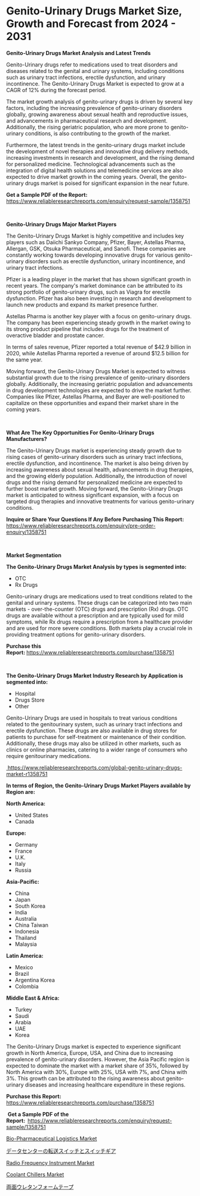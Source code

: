 <p><h1>Genito-Urinary Drugs Market Size, Growth and Forecast from 2024 - 2031</h1></p><p><strong>Genito-Urinary Drugs Market Analysis and Latest Trends</strong></p>
<p><p>Genito-Urinary drugs refer to medications used to treat disorders and diseases related to the genital and urinary systems, including conditions such as urinary tract infections, erectile dysfunction, and urinary incontinence. The Genito-Urinary Drugs Market is expected to grow at a CAGR of 12% during the forecast period.</p><p>The market growth analysis of genito-urinary drugs is driven by several key factors, including the increasing prevalence of genito-urinary disorders globally, growing awareness about sexual health and reproductive issues, and advancements in pharmaceutical research and development. Additionally, the rising geriatric population, who are more prone to genito-urinary conditions, is also contributing to the growth of the market.</p><p>Furthermore, the latest trends in the genito-urinary drugs market include the development of novel therapies and innovative drug delivery methods, increasing investments in research and development, and the rising demand for personalized medicine. Technological advancements such as the integration of digital health solutions and telemedicine services are also expected to drive market growth in the coming years. Overall, the genito-urinary drugs market is poised for significant expansion in the near future.</p></p>
<p><strong>Get a Sample PDF of the Report:&nbsp;</strong> <a href="https://www.reliableresearchreports.com/enquiry/request-sample/1358751">https://www.reliableresearchreports.com/enquiry/request-sample/1358751</a></p>
<p>&nbsp;</p>
<p><strong>Genito-Urinary Drugs Major Market Players</strong></p>
<p><p>The Genito-Urinary Drugs Market is highly competitive and includes key players such as Daiichi Sankyo Company, Pfizer, Bayer, Astellas Pharma, Allergan, GSK, Otsuka Pharmaceutical, and Sanofi. These companies are constantly working towards developing innovative drugs for various genito-urinary disorders such as erectile dysfunction, urinary incontinence, and urinary tract infections.</p><p>Pfizer is a leading player in the market that has shown significant growth in recent years. The company's market dominance can be attributed to its strong portfolio of genito-urinary drugs, such as Viagra for erectile dysfunction. Pfizer has also been investing in research and development to launch new products and expand its market presence further.</p><p>Astellas Pharma is another key player with a focus on genito-urinary drugs. The company has been experiencing steady growth in the market owing to its strong product pipeline that includes drugs for the treatment of overactive bladder and prostate cancer.</p><p>In terms of sales revenue, Pfizer reported a total revenue of $42.9 billion in 2020, while Astellas Pharma reported a revenue of around $12.5 billion for the same year.</p><p>Moving forward, the Genito-Urinary Drugs Market is expected to witness substantial growth due to the rising prevalence of genito-urinary disorders globally. Additionally, the increasing geriatric population and advancements in drug development technologies are expected to drive the market further. Companies like Pfizer, Astellas Pharma, and Bayer are well-positioned to capitalize on these opportunities and expand their market share in the coming years.</p></p>
<p>&nbsp;</p>
<p><strong>What Are The Key Opportunities For Genito-Urinary Drugs Manufacturers?</strong></p>
<p><p>The Genito-Urinary Drugs market is experiencing steady growth due to rising cases of genito-urinary disorders such as urinary tract infections, erectile dysfunction, and incontinence. The market is also being driven by increasing awareness about sexual health, advancements in drug therapies, and the growing elderly population. Additionally, the introduction of novel drugs and the rising demand for personalized medicine are expected to further boost market growth. Moving forward, the Genito-Urinary Drugs market is anticipated to witness significant expansion, with a focus on targeted drug therapies and innovative treatments for various genito-urinary conditions.</p></p>
<p><strong>Inquire or Share Your Questions If Any Before Purchasing This Report:</strong> <a href="https://www.reliableresearchreports.com/enquiry/pre-order-enquiry/1358751">https://www.reliableresearchreports.com/enquiry/pre-order-enquiry/1358751</a></p>
<p>&nbsp;</p>
<p><strong>Market Segmentation</strong></p>
<p><strong>The Genito-Urinary Drugs Market Analysis by types is segmented into:</strong></p>
<p><ul><li>OTC</li><li>Rx Drugs</li></ul></p>
<p><p>Genito-urinary drugs are medications used to treat conditions related to the genital and urinary systems. These drugs can be categorized into two main markets - over-the-counter (OTC) drugs and prescription (Rx) drugs. OTC drugs are available without a prescription and are typically used for mild symptoms, while Rx drugs require a prescription from a healthcare provider and are used for more severe conditions. Both markets play a crucial role in providing treatment options for genito-urinary disorders.</p></p>
<p><strong>Purchase this Report:&nbsp;</strong><a href="https://www.reliableresearchreports.com/purchase/1358751">https://www.reliableresearchreports.com/purchase/1358751</a></p>
<p>&nbsp;</p>
<p><strong>The Genito-Urinary Drugs Market Industry Research by Application is segmented into:</strong></p>
<p><ul><li>Hospital</li><li>Drugs Store</li><li>Other</li></ul></p>
<p><p>Genito-Urinary Drugs are used in hospitals to treat various conditions related to the genitourinary system, such as urinary tract infections and erectile dysfunction. These drugs are also available in drug stores for patients to purchase for self-treatment or maintenance of their condition. Additionally, these drugs may also be utilized in other markets, such as clinics or online pharmacies, catering to a wider range of consumers who require genitourinary medications.</p></p>
<p><a href="https://www.reliableresearchreports.com/global-genito-urinary-drugs-market-r1358751">&nbsp;https://www.reliableresearchreports.com/global-genito-urinary-drugs-market-r1358751</a></p>
<p><strong>In terms of Region, the Genito-Urinary Drugs Market Players available by Region are:</strong></p>
<p>
    <p> <strong> North America: </strong>
        <ul>
            <li>United States</li>
            <li>Canada</li>
        </ul>
        </p> 
    <p> <strong> Europe: </strong>
        <ul>
            <li>Germany</li>
            <li>France</li>
            <li>U.K.</li>
            <li>Italy</li>
            <li>Russia</li>
        </ul>
        </p> 
    <p> <strong> Asia-Pacific: </strong>
        <ul>
            <li>China</li>
            <li>Japan</li>
            <li>South Korea</li>
            <li>India</li>
            <li>Australia</li>
            <li>China Taiwan</li>
            <li>Indonesia</li>
            <li>Thailand</li>
            <li>Malaysia</li>
        </ul>
        </p> 
    <p> <strong> Latin America: </strong>
        <ul>
            <li>Mexico</li>
            <li>Brazil</li>
            <li>Argentina Korea</li>
            <li>Colombia</li>
        </ul>
        </p> 
    <p> <strong> Middle East & Africa: </strong>
        <ul>
            <li>Turkey</li>
            <li>Saudi</li>
            <li>Arabia</li>
            <li>UAE</li>
            <li>Korea</li>
        </ul>
    </p>
    </p>
<p><p>The Genito-Urinary Drugs market is expected to experience significant growth in North America, Europe, USA, and China due to increasing prevalence of genito-urinary disorders. However, the Asia Pacific region is expected to dominate the market with a market share of 35%, followed by North America with 30%, Europe with 25%, USA with 7%, and China with 3%. This growth can be attributed to the rising awareness about genito-urinary diseases and increasing healthcare expenditure in these regions.</p></p>
<p><strong>Purchase this Report: </strong><a href="https://www.reliableresearchreports.com/purchase/1358751">https://www.reliableresearchreports.com/purchase/1358751</a></p>
<p>&nbsp;<strong>Get a Sample PDF of the Report:&nbsp;&nbsp;</strong><a href="https://www.reliableresearchreports.com/enquiry/request-sample/1358751">https://www.reliableresearchreports.com/enquiry/request-sample/1358751</a></p>
<p><strong></strong></p>
<p><p><a href="https://github.com/jsmusil/Market-Research-Report-List-3/blob/main/bio-pharmaceutical-logistics-market.md">Bio-Pharmaceutical Logistics Market</a></p><p><a href="https://github.com/cnnriuez22368/Market-Research-Report-List-2/blob/main/230810696123.md">データセンターの転送スイッチとスイッチギア</a></p><p><a href="https://www.linkedin.com/pulse/radio-frequency-instrument-market-size-reveals-best-marketing-xkeif?trackingId=haMIYls%2FsX0SxszoWHX%2BsQ%3D%3D">Radio Frequency Instrument Market</a></p><p><a href="https://www.linkedin.com/pulse/coolant-chillers-market-insight-trends-growth-forecasted-from-hvmyf?trackingId=EZ1Sgfj0d%2B2iAK4YrPI5lA%3D%3D">Coolant Chillers Market</a></p><p><a href="https://github.com/MacyOrn/Market-Research-Report-List-1/blob/main/298796489025.md">両面ウレタンフォームテープ</a></p></p>
